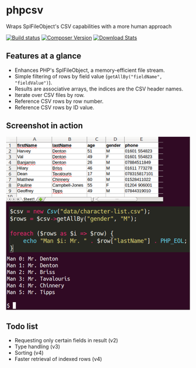 # phpcsv
Wraps SplFileObject's CSV capabilities with a more human approach

[![Build status](https://img.shields.io/circleci/project/g105b/phpcsv.svg?style=flat-square)](https://circleci.com/gh/g105b/phpcsv)
[![Composer Version](http://img.shields.io/packagist/v/g105b/phpcsv.svg?style=flat-square)](https://packagist.org/packages/g105b/phpcsv)
[![Download Stats](http://img.shields.io/packagist/dm/g105b/phpcsv.svg?style=flat-square)](https://packagist.org/packages/g105b/phpcsv)

## Features at a glance

* Enhances PHP's SplFileObject, a memory-efficient file stream.
* Simple filtering of rows by field value (`getAllBy("fieldName", "fieldValue")`).
* Results are associative arrays, the indices are the CSV header names.
* Iterate over CSV files by row.
* Reference CSV rows by row number.
* Reference CSV rows by ID value.

## Screenshot in action

![Screenshot of phpcsv](https://raw.githubusercontent.com/g105b/phpcsv/master/screenshot.png)

## Todo list

* Requesting only certain fields in result (v2)
* Type handling (v3)
* Sorting (v4)
* Faster retrieval of indexed rows (v4)
